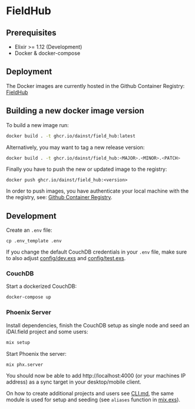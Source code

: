 # FieldHub

## Prerequisites

* Elixir >= 1.12 (Development)
* Docker & docker-compose


## Deployment

The Docker images are currently hosted in the Github Container Registry: [FieldHub](https://github.com/dainst/idai-field/pkgs/container/field_hub)

## Building a new docker image version


To build a new image run:

```bash
docker build . -t ghcr.io/dainst/field_hub:latest
```

Alternatively, you may want to tag a new release version:
```bash
docker build . -t ghcr.io/dainst/field_hub:<MAJOR>.<MINOR>.<PATCH>
```


Finally you have to push the new or updated image to the registry:
```
docker push ghcr.io/dainst/field_hub:<version>
```

In order to push images, you have authenticate your local machine with the the registry, see: [Github Container Registry](https://docs.github.com/en/packages/working-with-a-github-packages-registry/working-with-the-container-registry).



## Development
Create an `.env` file:

```
cp .env_template .env
```

If you change the default CouchDB credentials in your `.env` file, make sure to also adjust [config/dev.exs](config/dev.exs) and [config/test.exs](config/test.exs).

### CouchDB
Start a dockerized CouchDB:

```bash
docker-compose up
```

### Phoenix Server
Install dependencies, finish the CouchDB setup as single node and seed an iDAI.field project and some users:

```bash
mix setup
```

Start Phoenix the server:

```bash
mix phx.server
``` 

You should now be able to add http://localhost:4000 (or your machines IP address) as a sync target in your desktop/mobile client.

On how to create additional projects and users see [CLI.md](CLI.md), the same module is used for setup and seeding (see `aliases` function in [mix.exs](mix.exs)).

